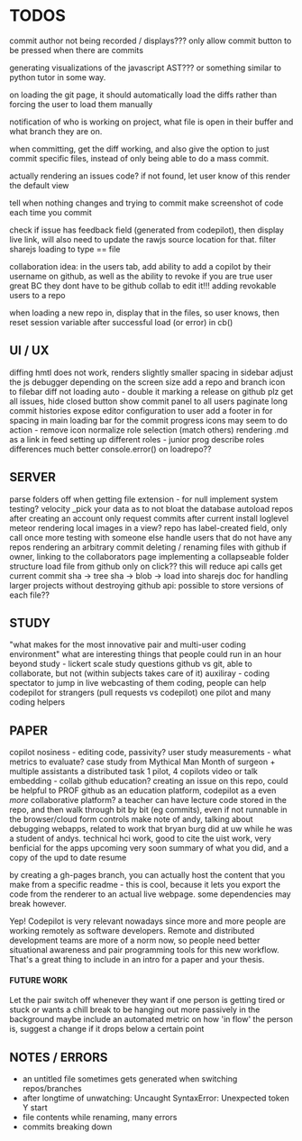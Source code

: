 TODOS
=====

commit author not being recorded / displays???
only allow commit button to be pressed when there are commits

generating visualizations of the javascript AST??? or something similar to
python tutor in some way.

on loading the git page, it should automatically load the diffs rather than
forcing the user to load them manually

notification of who is working on project, what file is open in their buffer
and what branch they are on.

when committing, get the diff working, and also give the option to just commit
specific files, instead of only being able to do a mass commit.

actually rendering an issues code?
    if not found, let user know of this
    render the default view

tell when nothing changes and trying to commit
make screenshot of code each time you commit

check if issue has feedback field (generated from codepilot), then display live
link, will also need to update the rawjs source location for that.
filter sharejs loading to type == file

collaboration idea: in the users tab, add ability to add a copilot by their
username on github, as well as the ability to revoke if you are true user
great BC they dont have to be github collab to edit it!!!
adding revokable users to a repo

when loading a new repo in, display that in the files, so user knows,
then reset session variable after successful load (or error) in cb()



## UI / UX

diffing hmtl does not work, renders
slightly smaller spacing in sidebar
adjust the js debugger depending on the screen size
add a repo and branch icon to filebar
diff not loading auto - double it
marking a release on github plz
get all issues, hide closed button
show commit panel to all users
paginate long commit histories
expose editor configuration to user
add a footer in for spacing in main
loading bar for the commit progress
icons may seem to do action - remove icon
normalize role selection (match others)
rendering .md as a link in feed
setting up different roles - junior prog
describe roles differences much better
console.error() on loadrepo??



## SERVER

parse folders off when getting file extension - for null
implement system testing? velocity
\_pick your data as to not bloat the database
autoload repos after creating an account
only request commits after current
install loglevel meteor
rendering local images in a view?
repo has label-created field, only call once
more testing with someone else
handle users that do not have any repos
rendering an arbitrary commit
deleting / renaming files with github
if owner, linking to the collaborators page
implementing a collapseable folder structure
load file from github only on click?? this will reduce api calls
get current commit sha -> tree sha -> blob -> load into sharejs doc
for handling larger projects without destroying github api:
possible to store versions of each file??


## STUDY

"what makes for the most innovative pair and multi-user coding environment"
what are interesting things that people could run in an hour
beyond study - lickert scale study questions
github vs git, able to collaborate, but not
(within subjects takes care of it)
auxiliray - coding spectator to jump in
live webcasting of them coding, people can help
codepilot for strangers (pull requests vs codepilot)
one pilot and many coding helpers



## PAPER

copilot nosiness - editing code, passivity?
user study measurements - what metrics to evaluate?
case study from Mythical Man Month of surgeon + multiple assistants
a distributed task 1 pilot, 4 copilots
video or talk embedding - collab github education?
creating an issue on this repo, could be helpful to PROF
github as an education platform, codepilot as a even *more* collaborative platform?
a teacher can have lecture code stored in the repo, and then walk through bit
by bit (eg commits), even if not runnable in the browser/cloud form controls
make note of andy, talking about debugging webapps, related to work that bryan
burg did at uw while he was a student of andys. technical hci work, good to
cite the uist work, very benficial for the apps upcoming very soon
summary of what you did, and a copy of the upd to date resume

by creating a gh-pages branch, you can actually host the content that you make
from a specific readme - this is cool, because it lets you export the code from
the renderer to an actual live webpage. some dependencies may break however.

Yep! Codepilot is very relevant nowadays since more and more people are working
remotely as software developers. Remote and distributed development teams are
more of a norm now, so people need better situational awareness and pair
programming tools for this new workflow. That's a great thing to include in an
intro for a paper and your thesis.

#### FUTURE WORK

Let the pair switch off whenever they want if one person is getting tired or
stuck or wants a chill break to be hanging out more passively in the background
maybe include an automated metric on how 'in flow' the person is, suggest a
change if it drops below a certain point



## NOTES / ERRORS

- an untitled file sometimes gets generated when switching repos/branches
- after longtime of unwatching: Uncaught SyntaxError: Unexpected token Y start
- file contents while renaming, many errors
- commits breaking down
